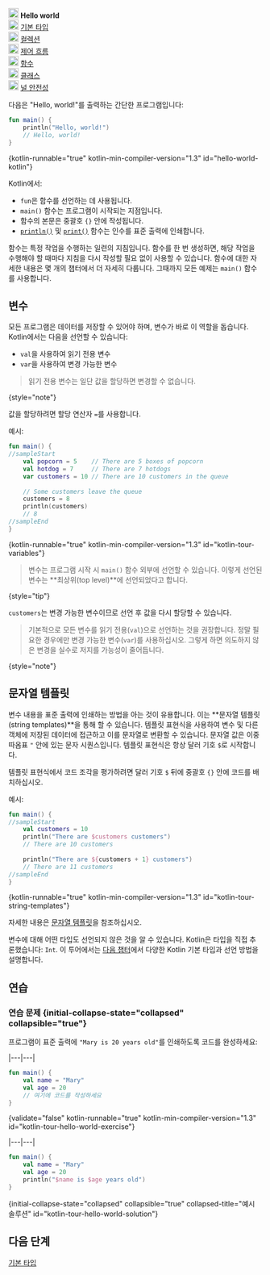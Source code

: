 [//]: # (title: Hello world)

<no-index/>

<tldr>
    <p><img src="icon-1.svg" width="20" alt="First step" /> <strong>Hello world</strong><br />
        <img src="icon-2-todo.svg" width="20" alt="Second step" /> <a href="kotlin-tour-basic-types.md">기본 타입</a><br />
        <img src="icon-3-todo.svg" width="20" alt="Third step" /> <a href="kotlin-tour-collections.md">컬렉션</a><br />
        <img src="icon-4-todo.svg" width="20" alt="Fourth step" /> <a href="kotlin-tour-control-flow.md">제어 흐름</a><br />
        <img src="icon-5-todo.svg" width="20" alt="Fifth step" /> <a href="kotlin-tour-functions.md">함수</a><br />
        <img src="icon-6-todo.svg" width="20" alt="Sixth step" /> <a href="kotlin-tour-classes.md">클래스</a><br />
        <img src="icon-7-todo.svg" width="20" alt="Final step" /> <a href="kotlin-tour-null-safety.md">널 안전성</a></p>
</tldr>

다음은 "Hello, world!"를 출력하는 간단한 프로그램입니다:

```kotlin
fun main() {
    println("Hello, world!")
    // Hello, world!
}
```
{kotlin-runnable="true" kotlin-min-compiler-version="1.3" id="hello-world-kotlin"}

Kotlin에서:

*   `fun`은 함수를 선언하는 데 사용됩니다.
*   `main()` 함수는 프로그램이 시작되는 지점입니다.
*   함수의 본문은 중괄호 `{}` 안에 작성됩니다.
*   [`println()`](https://kotlinlang.org/api/latest/jvm/stdlib/kotlin.io/println.html) 및 [`print()`](https://kotlinlang.org/api/latest/jvm/stdlib/kotlin.io/print.html) 함수는 인수를 표준 출력에 인쇄합니다.

함수는 특정 작업을 수행하는 일련의 지침입니다. 함수를 한 번 생성하면, 해당 작업을 수행해야 할 때마다 지침을 다시 작성할 필요 없이 사용할 수 있습니다. 함수에 대한 자세한 내용은 몇 개의 챕터에서 더 자세히 다룹니다. 그때까지 모든 예제는 `main()` 함수를 사용합니다.

## 변수

모든 프로그램은 데이터를 저장할 수 있어야 하며, 변수가 바로 이 역할을 돕습니다. Kotlin에서는 다음을 선언할 수 있습니다:

*   `val`을 사용하여 읽기 전용 변수
*   `var`을 사용하여 변경 가능한 변수

> 읽기 전용 변수는 일단 값을 할당하면 변경할 수 없습니다.
>
{style="note"}

값을 할당하려면 할당 연산자 `=`를 사용합니다.

예시:

```kotlin
fun main() { 
//sampleStart
    val popcorn = 5    // There are 5 boxes of popcorn
    val hotdog = 7     // There are 7 hotdogs
    var customers = 10 // There are 10 customers in the queue
    
    // Some customers leave the queue
    customers = 8
    println(customers)
    // 8
//sampleEnd
}
```
{kotlin-runnable="true" kotlin-min-compiler-version="1.3" id="kotlin-tour-variables"}

> 변수는 프로그램 시작 시 `main()` 함수 외부에 선언할 수 있습니다. 이렇게 선언된 변수는 **최상위(top level)**에 선언되었다고 합니다.
> 
{style="tip"}

`customers`는 변경 가능한 변수이므로 선언 후 값을 다시 할당할 수 있습니다.

> 기본적으로 모든 변수를 읽기 전용(`val`)으로 선언하는 것을 권장합니다. 정말 필요한 경우에만 변경 가능한 변수(`var`)를 사용하십시오. 그렇게 하면 의도하지 않은 변경을 실수로 저지를 가능성이 줄어듭니다.
> 
{style="note"}

## 문자열 템플릿

변수 내용을 표준 출력에 인쇄하는 방법을 아는 것이 유용합니다. 이는 **문자열 템플릿(string templates)**을 통해 할 수 있습니다. 템플릿 표현식을 사용하여 변수 및 다른 객체에 저장된 데이터에 접근하고 이를 문자열로 변환할 수 있습니다. 문자열 값은 이중 따옴표 `"` 안에 있는 문자 시퀀스입니다. 템플릿 표현식은 항상 달러 기호 `$`로 시작합니다.

템플릿 표현식에서 코드 조각을 평가하려면 달러 기호 `$` 뒤에 중괄호 `{}` 안에 코드를 배치하십시오.

예시:

```kotlin
fun main() { 
//sampleStart
    val customers = 10
    println("There are $customers customers")
    // There are 10 customers
    
    println("There are ${customers + 1} customers")
    // There are 11 customers
//sampleEnd
}
```
{kotlin-runnable="true" kotlin-min-compiler-version="1.3" id="kotlin-tour-string-templates"}

자세한 내용은 [문자열 템플릿](strings.md#string-templates)을 참조하십시오.

변수에 대해 어떤 타입도 선언되지 않은 것을 알 수 있습니다. Kotlin은 타입을 직접 추론했습니다: `Int`. 이 투어에서는 [다음 챕터](kotlin-tour-basic-types.md)에서 다양한 Kotlin 기본 타입과 선언 방법을 설명합니다.

## 연습

### 연습 문제 {initial-collapse-state="collapsed" collapsible="true"}

프로그램이 표준 출력에 `"Mary is 20 years old"`를 인쇄하도록 코드를 완성하세요:

|---|---|
```kotlin
fun main() {
    val name = "Mary"
    val age = 20
    // 여기에 코드를 작성하세요
}
```
{validate="false" kotlin-runnable="true" kotlin-min-compiler-version="1.3" id="kotlin-tour-hello-world-exercise"}

|---|---|
```kotlin
fun main() {
    val name = "Mary"
    val age = 20
    println("$name is $age years old")
}
```
{initial-collapse-state="collapsed" collapsible="true" collapsed-title="예시 솔루션" id="kotlin-tour-hello-world-solution"}

## 다음 단계

[기본 타입](kotlin-tour-basic-types.md)